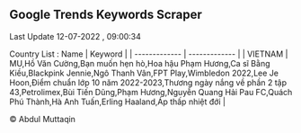

## Google Trends Keywords Scraper 
 
Last Update 12-07-2022 , 09:00:34

Country List :
 Name  | Keyword |
| ------------- | ------------- |
| VIETNAM | MU,Hồ Văn Cường,Bạn muốn hẹn hò,Hoa hậu Phạm Hương,Ca sĩ Bằng Kiều,Blackpink Jennie,Ngô Thanh Vân,FPT Play,Wimbledon 2022,Lee Je Hoon,Điểm chuẩn lớp 10 năm 2022-2023,Thương ngày nắng về phần 2 tập 43,Petrolimex,Bùi Tiến Dũng,Phạm Hương,Nguyễn Quang Hải Pau FC,Quách Phú Thành,Hà Anh Tuấn,Erling Haaland,Áp thấp nhiệt đới |



© Abdul Muttaqin 

